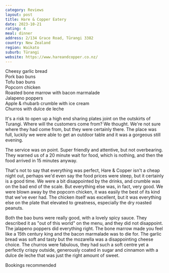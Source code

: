 ```yaml
---
category: Reviews
layout: post
title: Hare & Copper Eatery
date: 2023-10-21
rating: 4
meal: dinner
address: 2/134 Grace Road, Tūrangi 3382
country: New Zealand
region: Waikato
suburb: Tūrangi
website: https://www.hareandcopper.co.nz/
---
```

Cheesy garlic bread  
Pork bao buns  
Tofu bao buns  
Popcorn chicken  
Roasted bone marrow with bacon marmalade  
Jalapeno poppers  
Apple & rhubarb crumble with ice cream  
Churros with dulce de leche  

It's a risk to open up a high end sharing plates joint on the outskirts of Turangi. Where will the customers come from? We thought. We're not sure where they had come from, but they were certainly there. The place was full, luckily we were able to get an outdoor table and it was a gorgeous still evening. 

The service was on point. Super friendly and attentive, but not overbearing. They warned us of a 20 minute wait for food, which is nothing, and then the food arrived in 15 minutes anyway.

That's not to say that everything was perfect, Hare & Copper isn't a cheap night out, perhaps we'd even say the food prices were steep, but it certainly is a good time. We were a bit disappointed by the drinks, and crumble was on the bad end of the scale. But everything else was, in fact, very good. We were blown away by the popcorn chicken, it was easily the best of its kind that we've ever had. The chicken itself was excellent, but it was everything else on the plate that elevated to greatness, especially the dry roasted peanuts. 

Both the bao buns were really good, with a lovely spicy sauce. They described it as "out of this world" on the menu, and they did not disappoint. The jalapeno poppers did everything right. The bone marrow made you feel like a 15th century king and the bacon marmalade was to die for. The garlic bread was soft and tasty but the mozarella was a disappointing cheese choice. The churros were fabulous, they had such a soft centre yet a perfectly crispy outside, generously coated in sugar and cinnamon with a dulce de leche that was just the right amount of sweet. 

Bookings recommended 
